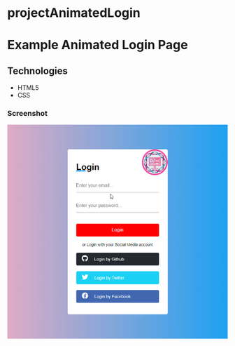 # projectAnimatedLogin
<h1>Example Animated Login Page</h1>
<p></p>
<h2>Technologies</h2>
<ul>
    <li>HTML5</li>
    <li>CSS</li>
</ul>
<h3>Screenshot</h3>

![](screenRecording.gif)

